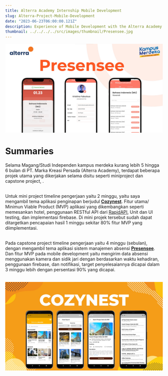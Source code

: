 ```yaml
---
title: Alterra Academy Internship Mobile Development
slug: Alterra-Project-Mobile-Development
date: "2023-06-23T06:00:00.121Z"
description: Experience of Mobile Development with the Alterra Academy Internship. Using the Flutter framework, design, and functionality under expert guidance. Shape passion into mobile development flutter experience in this dynamic opportunity.
thumbnail: ../../../../src/images/thumbnail/Presensee.jpg
---
```


![](Capstone.jpg)<br>

# Summaries

Selama Magang/Studi Independen kampus merdeka kurang lebih 5 hingga 6 bulan di PT. Marka Kreasi Persada (Alterra Academy), terdapat beberapa projek utama yang dikerjakan selama disitu seperti miniproject dan capstone project, . <br><br>

Untuk mini project timeline pengerjaan yaitu 2 minggu, yaitu saya mengambil tema aplikasi penginapan berjudul [__Cozynest__](https://github.com/xhanalexander/CozyNest). Fitur utama/ Minimun Viable Product (MVP) aplikasi yang dikembangkan seperti memesankan hotel, penggunaan RESTful API dari [RapidAPI](https://rapidapi.com/), Unit dan UI testing, dan implementasi firebase. Di mini projek tersebut sudah dapat ditargetkan pencapaian hasil 1 minggu sekitar 80% fitur MVP yang diimplementasi.<br><br>

Pada capstone project timeline pengerjaan yaitu 4 minggu (sebulan), dengan mengambil tema aplikasi sistem manajemen absensi [__Presensee__](https://github.com/Capstone-Alta-18/Presencee-Mobile). Dan fitur MVP pada mobile development yaitu mengirim data absensi menggunakan kamera dan sidik jari dengan berdasarkan waktu kehadiran, penggunaan firebase, dan notifikasi, target penyelesaiannya dicapai dalam 3 minggu lebih dengan persentasi 90% yang dicapai. <br><br>

![](Miniproject.jpg)


